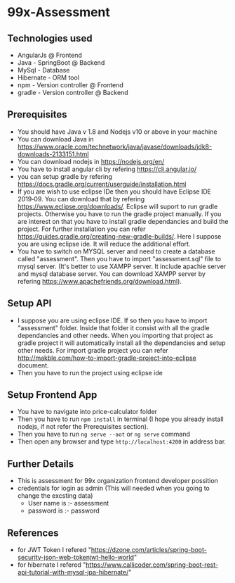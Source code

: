 # 99x-Assessment

## Technologies used
 - AngularJs @ Frontend
 - Java - SpringBoot @ Backend
 - MySql - Database
 - Hibernate - ORM tool
 - npm - Version controller @ Frontend
 - gradle - Version controller @ Backend

## Prerequisites 
 - You should have Java v 1.8 and Nodejs v10 or above in your machine
 - You can download Java in https://www.oracle.com/technetwork/java/javase/downloads/jdk8-downloads-2133151.html
 - You can download nodejs in https://nodejs.org/en/
 - You have to install angular cli by refering https://cli.angular.io/
 - you can setup gradle by refering https://docs.gradle.org/current/userguide/installation.html
 - If you are wish to use eclipse IDe then you should have Eclipse IDE 2019‑09. You can download that by refering https://www.eclipse.org/downloads/. Eclipse will suport to run gradle projects. Otherwise you have to run the gradle project manually. If you are interest on that you have to install gradle dependancies and build the project. For further installation you can refer https://guides.gradle.org/creating-new-gradle-builds/. Here I suppose you are using eclipse ide. It will reduce the additional effort.
  - You have to switch on MYSQL server and need to create a database called "assessment". Then you have to import "assessment.sql" file to mysql server. (It's better to use XAMPP server. It include apachie server and mysql database server. You can download XAMPP server by refering https://www.apachefriends.org/download.html).

## Setup API
 - I suppose you are using eclipse IDE. If so then you have to import "assessment" folder. Inside that folder it consist with all the gradle dependancies and other needs. When you importing that project as gradle project it will automatically install all the dependancies and setup other needs. For import gradle project you can refer 
 http://makble.com/how-to-import-gradle-project-into-eclipse document.
 - Then you have to run the project using eclipse ide
 
## Setup Frontend App
 - You have to navigate into price-calculator folder
 - Then you have to run ```npm install``` in terminal (I hope you already install nodejs, if not refer the Prerequisites section).
 - Then you have to run ```ng serve --aot``` or  ```ng serve``` command
 - Then open any browser and type ```http://localhost:4200``` in address bar.
 
## Further Details
- This is assessment for 99x organization frontend developer possition
- credentials for login as admin  (This will needed when you going to change the excsting data)
  - User name is :- assessment
  - password is :- password

## References
- for JWT Token I refered "https://dzone.com/articles/spring-boot-security-json-web-tokenjwt-hello-world"
- for hibernate I refered "https://www.callicoder.com/spring-boot-rest-api-tutorial-with-mysql-jpa-hibernate/"
